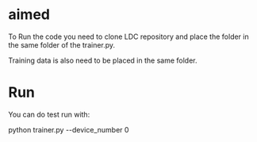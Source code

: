 # aimed
To Run the code you need to clone LDC repository and place the folder in the same folder of the trainer.py.

Training data is also need to be placed in the same folder.

# Run
You can do test run with:

python trainer.py --device_number 0
